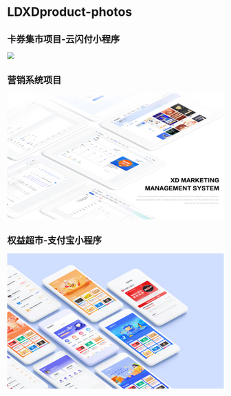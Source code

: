 # LDXDproduct-photos

## 卡券集市项目-云闪付小程序
![](卡券集市效果图.png)


## 营销系统项目
![](XD.png)


## 权益超市-支付宝小程序
![](权益超市.jpg)
